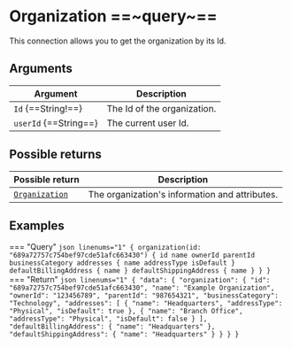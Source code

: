 # Organization ==~query~==

This connection allows you to get the organization by its Id.

## Arguments

| Argument                           	| Description                                                                   	|
|------------------------------------	|--------------------------------------------------------------------------------	|
| `Id` {==String!==}        	        | The Id of the organization.                                                   	|
| `userId` {==String==}             	| The current user Id.                                                          	|

## Possible returns

| Possible return                                      	| Description                           	        |
|------------------------------------------------------	|-----------------------------------------------	|
| [`Organization`](../Objects/OrganizationType.md)     	| The organization's information and attributes.	|

## Examples

=== "Query"
    ```json linenums="1"
    {
      organization(id: "689a72757c754bef97cde51afc663430") {
        id
        name
        ownerId
        parentId
        businessCategory
        addresses {
          name
          addressType
          isDefault
        }
        defaultBillingAddress {
          name
        }
        defaultShippingAddress {
          name
        }
      }
    }
    ```
=== "Return"
    ```json linenums="1"
    {
      "data": {
        "organization": {
          "id": "689a72757c754bef97cde51afc663430",
          "name": "Example Organization",
          "ownerId": "123456789",
          "parentId": "987654321",
          "businessCategory": "Technology",
          "addresses": [
            {
              "name": "Headquarters",
              "addressType": "Physical",
              "isDefault": true
            },
            {
              "name": "Branch Office",
              "addressType": "Physical",
              "isDefault": false
            }
          ],
          "defaultBillingAddress": {
            "name": "Headquarters"
          },
          "defaultShippingAddress": {
            "name": "Headquarters"
          }
        }
      }
    }
    ```
